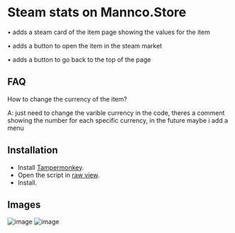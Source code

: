 # Steam stats on Mannco.Store
• adds a steam card of the item page showing the values for the item

• adds a button to open the item in the steam market

• adds a button to go back to the top of the page

## FAQ
How to change the currency of the item?

A: just need to change the varible currency in the code, theres a comment showing the number for each specific currency, in the future maybe i add a menu

## Installation
- Install [Tampermonkey](https://www.tampermonkey.net/). 
- Open the script in [raw view](https://github.com/LucasHenriqueDiniz/Steam-stats-for-Mannco.Store/raw/main/Steam%20stats%20for%20Mannco.Store.user.js).
- Install.

## Images
![image](https://user-images.githubusercontent.com/63087780/226512223-679cf2ce-e98d-4e5f-bf95-a9c57aaccb58.png)
![image](https://user-images.githubusercontent.com/63087780/226512254-b07e4f82-e4ef-4438-a24c-2b08e8ec41c4.png)

